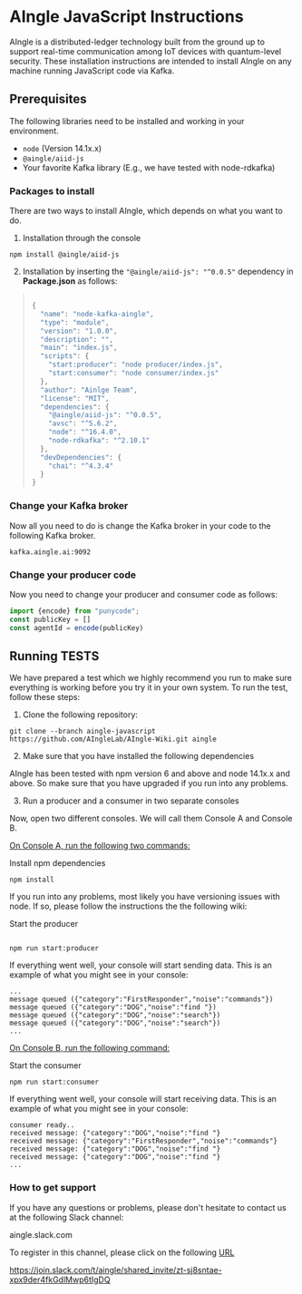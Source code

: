 # AIngle JavaScript Instructions

AIngle is a distributed-ledger technology built from the ground up to support real-time communication among IoT devices with quantum-level security. These installation instructions are intended to install AIngle on any machine running JavaScript code via Kafka.

## Prerequisites
The following libraries need to be installed and working in your environment.
* `node` (Version 14.1x.x)
* `@aingle/aiid-js`
* Your favorite Kafka library (E.g., we have tested with node-rdkafka)​
### Packages to install

There are two ways to install AIngle, which depends on what you want to do.  

1) Installation through the console

```shell
npm install @aingle/aiid-js
```

2) Installation by inserting the `"@aingle/aiid-js": "^0.0.5"` dependency in **Package.json** as follows:

> ```js
> 
> {
>   "name": "node-kafka-aingle",
>   "type": "module",
>   "version": "1.0.0",
>   "description": "",
>   "main": "index.js",
>   "scripts": {
>     "start:producer": "node producer/index.js",
>     "start:consumer": "node consumer/index.js"
>   },
>   "author": "Ainlge Team",
>   "license": "MIT",
>   "dependencies": {
>     "@aingle/aiid-js": "^0.0.5",
>     "avsc": "^5.6.2",
>     "node": "^16.4.0",
>     "node-rdkafka": "^2.10.1"
>   },
>   "devDependencies": {
>     "chai": "^4.3.4"
>   }
> }
> ```

### Change your Kafka broker

Now all you need to do is change the Kafka broker in your code to the following Kafka broker.

```shell
kafka.aingle.ai:9092
```

### Change your producer code

Now you need to change your producer and consumer code as follows:

```javascript
import {encode} from "punycode";
const publicKey = []
const agentId = encode(publicKey)
```

## Running TESTS

We have prepared a test which we highly recommend you run to make sure everything is working before you try it in your own system.  To run the test, follow these steps:

1) Clone the following repository:

```shell
git clone --branch aingle-javascript https://github.com/AIngleLab/AIngle-Wiki.git aingle
```

2) Make sure that you have installed the following dependencies

AIngle has been tested with npm version 6 and above and node 14.1x.x and above.  So make sure that you have upgraded if you run into any problems.

3) Run a producer and a consumer in two separate consoles

Now, open two different consoles.  We will call them Console A and Console B.

<u>On Console A, run the following two commands:</u>

Install npm dependencies

```shell
npm install
```

If you run into any problems, most likely you have versioning issues with node.  If so, please follow the instructions the the following wiki:

[Installing Node.js Tutorial: Using nvm]: https://nodesource.com/blog/installing-node-js-tutorial-using-nvm-on-mac-os-x-and-ubuntu/

Start the producer

```shell

npm run start:producer
```

If everything went well, your console will start sending data.  This is an example of what you might see in your console:

```shell
...
message queued ({"category":"FirstResponder","noise":"commands"})
message queued ({"category":"DOG","noise":"find "})
message queued ({"category":"DOG","noise":"search"})
message queued ({"category":"DOG","noise":"search"})
...
```

<u>On Console B, run the following command:</u>

Start the consumer

```shell
npm run start:consumer
```

If everything went well, your console will start receiving data.  This is an example of what you might see in your console:

```shell
consumer ready.. 
received message: {"category":"DOG","noise":"find "}
received message: {"category":"FirstResponder","noise":"commands"}
received message: {"category":"DOG","noise":"find "}
received message: {"category":"DOG","noise":"find "}
...
```
### How to get support

If you have any questions or problems, please don't hesitate to contact us at the following Slack channel:

aingle.slack.com

To register in this channel, please click on the following [URL](https://join.slack.com/t/aingle/shared_invite/zt-sj8sntae-xpx9der4fkGdlMwp6tIgDQ)

https://join.slack.com/t/aingle/shared_invite/zt-sj8sntae-xpx9der4fkGdlMwp6tIgDQ

